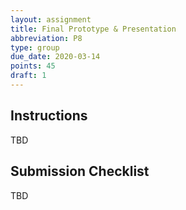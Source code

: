 ```yaml
---
layout: assignment
title: Final Prototype & Presentation
abbreviation: P8
type: group
due_date: 2020-03-14
points: 45
draft: 1
---
```



## Instructions
TBD

## Submission Checklist
TBD